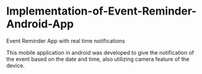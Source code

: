 # Implementation-of-Event-Reminder-Android-App
Event Reminder App with real time notifications


This mobile application in android was developed to give the notification of the event based on the date and time, also utilizing camera feature of the device.
